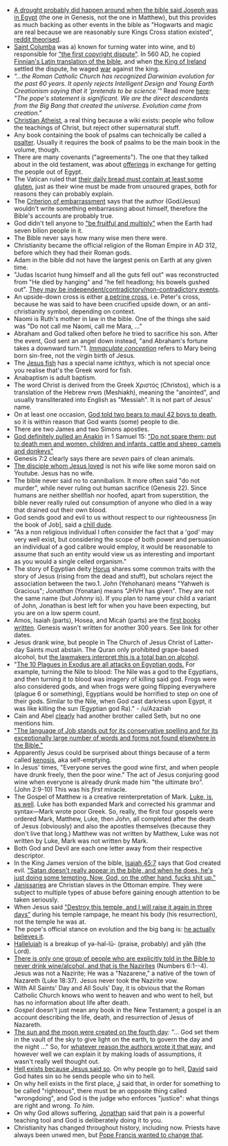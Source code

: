 - [A drought probably did happen around when the bible said Joseph was in Egypt](https://www.bbc.co.uk/religion/religions/judaism/history/joseph.shtml) (the one in Genesis, not the one in Matthew), but this provides as much backing as other events in the bible as "Hogwarts and magic are real because we are reasonably sure Kings Cross station existed", [reddit theorised](https://www.reddit.com/r/todayilearned/comments/dkyisw/-/f4kmlyk).
- [Saint Columba](https://en.wikipedia.org/wiki/Columba) was a) known for turning water into wine, and b) responsible for ["the first copyright dispute"](https://www.youtube.com/watch?v=8f8xP-O0vD0). In 560 AD, he copied [Finnian's Latin translation of the bible](https://en.wikipedia.org/wiki/Finnian_of_Movilla), and when [the King of Ireland](https://en.wikipedia.org/wiki/Diarmait_mac_Cerbaill) settled the dispute, he waged [war](https://en.wikipedia.org/wiki/Battle_of_C%C3%BAl_Dreimhne) against the king.
- _"...the Roman Catholic Church has recognized Darwinian evolution for the past 60 years. It openly rejects Intelligent Design and Young Earth Creationism saying that it 'pretends to be science.'"_ Read more [here](https://www.independent.co.uk/news/world/europe/pope-francis-declares-evolution-and-big-bang-theory-are-right-and-god-isnt-a-magician-with-a-magic-9822514.html): _"The pope's statement is significant. We are the direct descendants from the Big Bang that created the universe. Evolution came from creation."_
- [Christian Atheist](https://en.wikipedia.org/wiki/Christian_atheism), a real thing because a wiki exists: people who follow the teachings of Christ, but reject other supernatural stuff.
- Any book containing the book of psalms can technically be called a [psalter](https://en.wikipedia.org/wiki/Psalter). Usually it requires the book of psalms to be the main book in the volume, though.
- There are many covenants ("agreements"). The one that they talked about in the old testament, was about [offerings](https://www.mechon-mamre.org/p/pt/pt0220.htm#22) in exchange for getting the people out of Egypt.
- The Vatican ruled that [their daily bread must contain at least some gluten](https://www.rt.com/viral/395810-gluten-free-holy-bread/), just as their wine must be made from unsoured grapes, both for reasons they can probably explain.
- The [Criterion of embarrassment](https://en.wikipedia.org/wiki/Criterion_of_embarrassment) says that the author (God/Jesus) wouldn't write something embarrassing about himself, therefore the Bible's accounts are probably true.
- God didn't tell anyone to ["be fruitful and multiply"](https://en.wikipedia.org/wiki/Cultural_mandate) when the Earth had seven bilion people in it.
- The Bible never says how many wise men there were.
- Christianity became the official religion of the Roman Empire in AD 312, before which they had their Roman gods.
- Adam in the bible did not have the largest penis on Earth at any given time.
- "Judas Iscariot hung himself and all the guts fell out" was reconstructed from "He died by hanging" and "he fell headlong; his bowels gushed out". [They may be independent/contradictory/non-contradictory events](https://carm.org/bible-difficulties/matthew-mark/how-did-judas-die-hanging-or-falling-down).
- An upside-down cross is either [a petrine cross](https://en.wikipedia.org/wiki/Cross_of_Saint_Peter), i.e. Peter's cross, because he was said to have been crucified upside down, or an anti-christianity symbol, depending on context.
- Naomi is Ruth's mother in law in the bible. One of the things she said was "Do not call me Naomi, call me Mara, ..."
- Abraham and God talked often before he tried to sacrifice his son. After the event, God sent an angel down instead, "and Abraham's fortune takes a downward turn."1. [_Immaculate conception_](https://en.wikipedia.org/wiki/Immaculate_Conception) refers to Mary being born sin-free, not the virgin birth of Jesus.
- The [Jesus fish](https://en.wikipedia.org/wiki/Ichthys) has a special name _ichthys_, which is not special once you realise that's the Greek word for fish.
- Anabaptism is adult baptism.
- The word Christ is derived from the Greek Χριστός (Christos), which is a translation of the Hebrew משיח (Meshiakh), meaning the "anointed", and usually transliterated into English as "Messiah". It is not part of Jesus' name.
- On at least one occasion, [God told two bears to maul 42 boys to death](https://biblehub.com/2_kings/2-24.htm), so it is within reason that God wants (some) people to die.
- There are two James and two Simons apostles.
- [God definitely pulled an Anakin](https://knowyourmeme.com/memes/i-killed-them-all) in 1 Samuel 15: ["Do not spare them; put to death men and women, children and infants, cattle and sheep, camels and donkeys"](https://www.biblegateway.com/passage/?search=1+Samuel+15&version=NIV)
- Genesis 7:2 clearly says there are _seven_ pairs of clean animals.
- [The disciple whom Jesus loved](https://en.wikipedia.org/wiki/Disciple_whom_Jesus_loved) is not his wife like some moron said on Youtube. Jesus has no wife.
- The bible never said no to cannibalism. It more often said "do not murder", while never ruling out human sacrifice (Genesis 22). Since humans are neither shellfish nor hoofed, apart from superstition, the bible never really ruled out consumption of anyone who died in a way that drained out their own blood.
- God sends good and evil to us without respect to our righteousness [in the book of Job], said a [chill dude](https://np.reddit.com/r/news/comments/6yi7n0/white_christians_are_now_a_minority_of_the_us/dmoap3c/?context=3).
- "As a non religious individual I often consider the fact that a 'god' may very well exist, but considering the scope of both power and persuasion an individual of a god calibre would employ, it would be reasonable to assume that such an entity would view us as interesting and important as you would a single celled organism."
- The story of Egyptian deity [Horus](https://en.wikipedia.org/wiki/Horus) shares some common traits with the story of Jesus (rising from the dead and stuff), but scholars reject the association between the two.1. _John_ (Yehohanan) means "Yahweh is Gracious"; _Jonathan_ (Yonatan) means "JHVH has given". They are not the same name (but _Johnny_ is). If you plan to name your child a variant of John, Jonathan is best left for when you have been expecting, but you are on a low sperm count.
- Amos, Isaiah (parts), Hosea, and Micah (parts) are the [first books written](https://en.wikipedia.org/wiki/Dating_the_Bible). Genesis wasn't written for another 300 years. See link for other dates.
- Jesus drank wine, but people in The Church of Jesus Christ of Latter-day Saints must abstain. The Quran only prohibited grape-based alcohol, but [the lawmakers interpret this is a total ban on alcohol](https://en.wikipedia.org/wiki/Alcohol_intoxication#Religious_views).
- "[The 10 Plagues in Exodus are all attacks on Egyptian gods.](https://www.reddit.com/r/AskReddit/comments/9346j9/what_is_something_most_people_dont_know_about_the/e3aw2w6/) For example, turning the Nile to blood: The Nile was a god to the Egyptians, and then turning it to blood was imagery of killing said god. Frogs were also considered gods, and when frogs were going flipping everywhere (plague 6 or something), Egyptians would be horrified to step on one of their gods. Similar to the Nile, when God cast darkness upon Egypt, it was like killing the sun (Egyptian god Ra)." - /u/Azaziah
- Cain and Abel [clearly](https://biblehub.com/genesis/4-25.htm) had another brother called Seth, but no one mentions him.
- ["The language of Job stands out for its conservative spelling and for its exceptionally large number of words and forms not found elsewhere in the Bible."](https://en.wikipedia.org/wiki/Book_of_Job)
- Apparently Jesus could be surprised about things because of a term called [kenosis](http://christianity.stackexchange.com/questions/2615/how-could-jesus-be-surprised/4963#4963), aka self-emptying.
- In Jesus' times, "Everyone serves the good wine first, and when people have drunk freely, then the poor wine." The act of Jesus conjuring good wine when everyone is already drunk made him "the ultimate bro". (John 2:9-10) This was his _first_ miracle.
- The Gospel of Matthew is a creative reinterpretation of Mark. [Luke, is, as well](https://jerichobrisance.files.wordpress.com/2013/10/new-testament-timeline-jerichobrisance1.png). Luke has both expanded Mark and corrected his grammar and syntax—Mark wrote poor Greek. So, really, the first four gospels were ordered Mark, Matthew, Luke, then John, all completed after the death of Jesus (obviously) and also the apostles themselves (because they don't live that long.) Matthew was not written by Matthew, Luke was not written by Luke, Mark was not written by Mark.
- Both God and Devil are each one letter away from their respective descriptor.
- In the King James version of the bible, [Isaiah 45:7](https://www.biblegateway.com/passage/?search=Isaiah+45%3A7&version=KJV) says that God created evil. ["Satan doesn't really appear in the bible, and when he does, he's just doing some tempting. Now, God, on the other hand, fucks shit up."](https://www.reddit.com/r/facepalm/comments/6qo1kt/out_of_context/dkyo8ms/?context=3)
- [Janissaries](http://en.wikipedia.org/wiki/Janissaries#Revolts_and_disbandment) are Christian slaves in the Ottoman empire. They were subject to multiple types of abuse before gaining enough attention to be taken seriously.
- When Jesus said ["Destroy this temple, and I will raise it again in three days"](http://biblehub.com/john/2-19.htm) during his temple rampage, he meant his body (his resurrection), not the temple he was at.
- The pope's official stance on evolution and the big bang is: [he actually believes it](https://www.smithsonianmag.com/smart-news/pope-would-you-accept-evolution-and-big-bang-180953166/).
- [Hallelujah](http://biblehub.com/text/psalms/115-17.htm) is a breakup of yə-hal-lū- (praise, probably) and yāh (the Lord).
- [There is only one group of people who are explicitly told in the Bible to never drink wine/alcohol, and that is the Nazirites](https://www.gotquestions.org/did-Jesus-drink-wine.html) (Numbers 6:1--4). Jesus was not a Nazirite; He was a "Nazarene," a native of the town of Nazareth (Luke 18:37). Jesus never took the Nazirite vow.
- With All Saints' Day and All Souls' Day, it is obvious that the Roman Catholic Church knows who went to heaven and who went to hell, but has no information about life after death.
- _Gospel_ doesn't just mean any book in the New Testament; a gospel is an account describing the life, death, and resurrection of Jesus of Nazareth.
- [The sun and the moon were created on the fourth day](https://www.biblegateway.com/passage/?search=genesis+1&version=NIV): "... God set them in the vault of the sky to give light on the earth, to govern the day and the night ..." So, for [whatever reason the authors wrote it that way](https://en.wikipedia.org/wiki/Genesis_creation_narrative#Fourth_day), and however well we can explain it by making loads of assumptions, it wasn't really well thought out.
- [Hell exists because Jesus said so](https://www.biblegateway.com/passage/?search=Luke+12%3A5&version=NIV). On why people go to hell, [David](https://activechristianity.org/how-can-a-loving-god-send-people-to-hell) said God hates sin so he sends people who sin to hell.
- On why hell exists in the first place, [J](https://coldcasechristianity.com/writings/why-would-a-loving-god-create-a-place-like-hell/) said that, in order for something to be called "righteous", there must be an opposite thing called "wrongdoing", and God is the judge who enforces "justice": what things are right and wrong. *To him*.
- On why God allows suffering, [Jonathan](https://www.faccalgary.com/news/why-does-god-allow-pain-and-suffering) said that pain is a powerful teaching tool and God is deliberately doing it to you.
- Christianity has changed throughout history, including now. Priests have always been unwed men, but [Pope Francis wanted to change that](https://www.reuters.com/article/us-pope-synod/pope-urges-conservatives-to-be-open-to-changes-in-church-idUSKCN1WL06P?feedType=RSS&feedName=worldNews).